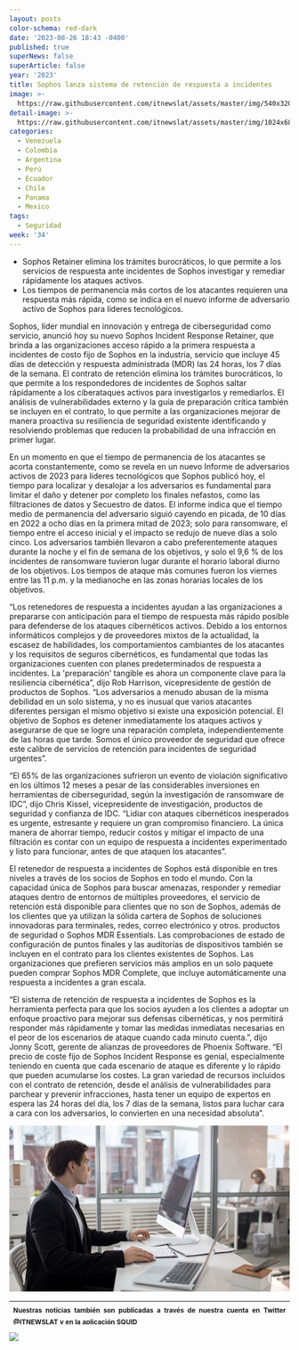 ```yaml
---
layout: posts
color-schema: red-dark
date: '2023-08-26 18:43 -0400'
published: true
superNews: false
superArticle: false
year: '2023'
title: Sophos lanza sistema de retención de respuesta a incidentes
image: >-
  https://raw.githubusercontent.com/itnewslat/assets/master/img/540x320/trabajador-en-pantalla-p.jpg
detail-image: >-
  https://raw.githubusercontent.com/itnewslat/assets/master/img/1024x680/trabajador-en-pantalla-g.jpg
categories:
  - Venezuela
  - Colombia
  - Argentina
  - Perú
  - Ecuador
  - Chile
  - Panama
  - Mexico
tags:
  - Seguridad
week: '34'
---
```

- Sophos Retainer elimina los trámites burocráticos, lo que permite a los servicios de respuesta ante incidentes de Sophos investigar y remediar rápidamente los ataques activos. 
- Los tiempos de permanencia más cortos de los atacantes requieren una respuesta más rápida, como se indica en el nuevo informe de adversario activo de Sophos para líderes tecnológicos.

Sophos, líder mundial en innovación y entrega de ciberseguridad como servicio, anunció hoy su nuevo Sophos Incident Response Retainer, que brinda a las organizaciones acceso rápido a la primera respuesta a incidentes de costo fijo de Sophos en la industria, servicio que incluye 45 días de detección y respuesta administrada (MDR) las 24 horas, los 7 días de la semana. El contrato de retención elimina los trámites burocráticos, lo que permite a los respondedores de incidentes de Sophos saltar rápidamente a los ciberataques activos para investigarlos y remediarlos. El análisis de vulnerabilidades externo y la guía de preparación crítica también se incluyen en el contrato, lo que permite a las organizaciones mejorar de manera proactiva su resiliencia de seguridad existente identificando y resolviendo problemas que reducen la probabilidad de una infracción en primer lugar.

En un momento en que el tiempo de permanencia de los atacantes se acorta constantemente, como se revela en un nuevo Informe de adversarios activos de 2023 para líderes tecnológicos que Sophos publicó hoy, el tiempo para localizar y desalojar a los adversarios es fundamental para limitar el daño y detener por completo los finales nefastos, como las filtraciones de datos y Secuestro de datos. El informe indica que el tiempo medio de permanencia del adversario siguió cayendo en picada, de 10 días en 2022 a ocho días en la primera mitad de 2023; solo para ransomware, el tiempo entre el acceso inicial y el impacto se redujo de nueve días a solo cinco. Los adversarios también llevaron a cabo preferentemente ataques durante la noche y el fin de semana de los objetivos, y solo el 9,6 % de los incidentes de ransomware tuvieron lugar durante el horario laboral diurno de los objetivos. Los tiempos de ataque más comunes fueron los viernes entre las 11 p.m. y la medianoche en las zonas horarias locales de los objetivos.

“Los retenedores de respuesta a incidentes ayudan a las organizaciones a prepararse con anticipación para el tiempo de respuesta más rápido posible para defenderse de los ataques cibernéticos activos. Debido a los entornos informáticos complejos y de proveedores mixtos de la actualidad, la escasez de habilidades, los comportamientos cambiantes de los atacantes y los requisitos de seguros cibernéticos, es fundamental que todas las organizaciones cuenten con planes predeterminados de respuesta a incidentes. La 'preparación' tangible es ahora un componente clave para la resiliencia cibernética”, dijo Rob Harrison, vicepresidente de gestión de productos de Sophos. “Los adversarios a menudo abusan de la misma debilidad en un solo sistema, y no es inusual que varios atacantes diferentes persigan el mismo objetivo si existe una exposición potencial. El objetivo de Sophos es detener inmediatamente los ataques activos y asegurarse de que se logre una reparación completa, independientemente de las horas que tarde. Somos el único proveedor de seguridad que ofrece este calibre de servicios de retención para incidentes de seguridad urgentes”.

“El 65% de las organizaciones sufrieron un evento de violación significativo en los últimos 12 meses a pesar de las considerables inversiones en herramientas de ciberseguridad, según la investigación de ransomware de IDC”, dijo Chris Kissel, vicepresidente de investigación, productos de seguridad y confianza de IDC. “Lidiar con ataques cibernéticos inesperados es urgente, estresante y requiere un gran compromiso financiero. La única manera de ahorrar tiempo, reducir costos y mitigar el impacto de una filtración es contar con un equipo de respuesta a incidentes experimentado y listo para funcionar, antes de que ataquen los atacantes”.

El retenedor de respuesta a incidentes de Sophos está disponible en tres niveles a través de los socios de Sophos en todo el mundo. Con la capacidad única de Sophos para buscar amenazas, responder y remediar ataques dentro de entornos de múltiples proveedores, el servicio de retención está disponible para clientes que no son de Sophos, además de los clientes que ya utilizan la sólida cartera de Sophos de soluciones innovadoras para terminales, redes, correo electrónico y otros. productos de seguridad o Sophos MDR Essentials. Las comprobaciones de estado de configuración de puntos finales y las auditorías de dispositivos también se incluyen en el contrato para los clientes existentes de Sophos. Las organizaciones que prefieren servicios más amplios en un solo paquete pueden comprar Sophos MDR Complete, que incluye automáticamente una respuesta a incidentes a gran escala.

“El sistema de retención de respuesta a incidentes de Sophos es la herramienta perfecta para que los socios ayuden a los clientes a adoptar un enfoque proactivo para mejorar sus defensas cibernéticas, y nos permitirá responder más rápidamente y tomar las medidas inmediatas necesarias en el peor de los escenarios de ataque cuando cada minuto cuenta.”, dijo Jonny Scott, gerente de alianzas de proveedores de Phoenix Software. “El precio de coste fijo de Sophos Incident Response es genial, especialmente teniendo en cuenta que cada escenario de ataque es diferente y lo rápido que pueden acumularse los costes. La gran variedad de recursos incluidos con el contrato de retención, desde el análisis de vulnerabilidades para parchear y prevenir infracciones, hasta tener un equipo de expertos en espera las 24 horas del día, los 7 días de la semana, listos para luchar cara a cara con los adversarios, lo convierten en una necesidad absoluta”.

![](https://raw.githubusercontent.com/itnewslat/assets/master/img/540x320/trabajador-en-pantalla-p.jpg)

<table style="height: 42px;" width="569">
<tbody>
<tr>
<td style="text-align: justify;"><sub><strong>Nuestras noticias también son publicadas a través de nuestra cuenta en Twitter <a href="https://twitter.com/itnewslat?lang=es">@ITNEWSLAT</a> y en la aplicación <a href="https://squidapp.co/en/">SQUID</a></strong></sub></td>
</tr>
</tbody>
</table>

<img src="https://tracker.metricool.com/c3po.jpg?hash=56f88a41e39ab42c063cc51676587a04"/>
